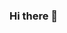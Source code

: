### Hi there 👋

<!--
**shinjondas/shinjondas** is a ✨ _special_ ✨ repository because its `README.md` (this file) appears on your GitHub profile.

Here are some ideas to get you started:

- 🔭 I’m currently working on certain projects- you'll see them all shortly
- 🌱 I’m currently learning Deep Learning, Full Stack Development
- 📫 How to reach me: mail me at shinjon12@gmail.com
- 😄 Pronouns: Human, Male, Engineer
- ⚡ Fun fact: Earth is round-suck it flat-earthers!
-->
